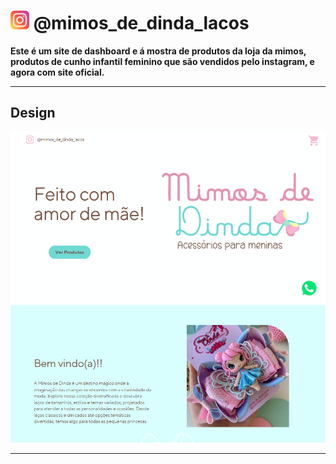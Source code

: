 # <img height="30" src="./public/instagram.png"> @mimos_de_dinda_lacos 

**Este é um site de dashboard e á mostra de produtos da loja da mimos, produtos de cunho infantil
feminino que são vendidos pelo instagram, e agora com site oficial.**

--- 

## Design

[](https://praiaexemplo.my.canva.site/mimosdedinda)
<img src="./public/print.png" alt="Printscream do design mimos">

---
